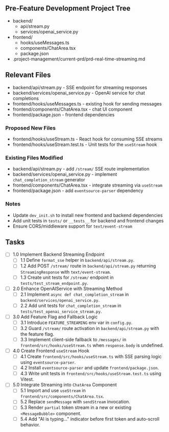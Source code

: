 ## Pre-Feature Development Project Tree
- backend/
  - api/stream.py
  - services/openai_service.py
- frontend/
  - hooks/useMessages.ts
  - components/ChatArea.tsx
  - package.json
- .project-management/current-prd/prd-real-time-streaming.md

## Relevant Files
- backend/api/stream.py - SSE endpoint for streaming responses
- backend/services/openai_service.py - OpenAI service for chat completions
- frontend/hooks/useMessages.ts - existing hook for sending messages
- frontend/components/ChatArea.tsx - chat UI component
- frontend/package.json - frontend dependencies

### Proposed New Files
- frontend/hooks/useStream.ts - React hook for consuming SSE streams
- frontend/hooks/useStream.test.ts - Unit tests for the `useStream` hook

### Existing Files Modified
- backend/api/stream.py - add `/stream/` SSE route implementation
- backend/services/openai_service.py - implement `chat_completion_stream` generator
- frontend/components/ChatArea.tsx - integrate streaming via `useStream`
- frontend/package.json - add `eventsource-parser` dependency

### Notes
- Update `dev_init.sh` to install new frontend and backend dependencies
- Add unit tests in `tests/` or `__tests__` for backend and frontend changes
- Ensure CORS/middleware support for `text/event-stream`

## Tasks
- [ ] 1.0 Implement Backend Streaming Endpoint
  - [ ] 1.1 Define `format_sse` helper in `backend/api/stream.py`.
  - [ ] 1.2 Add POST `/stream/` route in `backend/api/stream.py` returning `StreamingResponse` with `text/event-stream`.
  - [ ] 1.3 Create unit tests for `/stream/` endpoint in `tests/test_stream_endpoint.py`.

- [ ] 2.0 Enhance OpenAIService with Streaming Method
  - [ ] 2.1 Implement `async def chat_completion_stream` in `backend/services/openai_service.py`.
  - [ ] 2.2 Add unit tests for `chat_completion_stream` in `tests/test_openai_service_stream.py`.

- [ ] 3.0 Add Feature Flag and Fallback Logic
  - [ ] 3.1 Introduce `FEATURE_STREAMING` env var in `config.py`.
  - [ ] 3.2 Guard `/stream/` route activation in `backend/api/stream.py` with the feature flag.
  - [ ] 3.3 Implement client-side fallback to `/messages/` in `frontend/src/hooks/useStream.ts` when `response.body` is undefined.

- [ ] 4.0 Create Frontend `useStream` Hook
  - [ ] 4.1 Create `frontend/src/hooks/useStream.ts` with SSE parsing logic using `eventsource-parser`.
  - [ ] 4.2 Install `eventsource-parser` and update `frontend/package.json`.
  - [ ] 4.3 Write unit tests in `frontend/src/hooks/useStream.test.ts` using Vitest.

- [ ] 5.0 Integrate Streaming into `ChatArea` Component
  - [ ] 5.1 Import and use `useStream` in `frontend/src/components/ChatArea.tsx`.
  - [ ] 5.2 Replace `sendMessage` with `sendStream` invocation.
  - [ ] 5.3 Render `partial` token stream in a new or existing `<MessageBubble>` component.
  - [ ] 5.4 Add "AI is typing…" indicator before first token and auto-scroll behavior.
